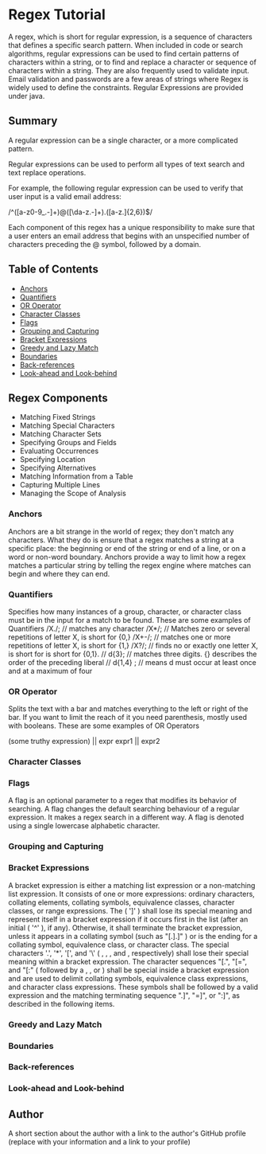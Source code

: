 # Regex Tutorial

A regex, which is short for regular expression, is a sequence of characters that defines a specific search pattern. When included in code or search algorithms, regular expressions can be used to find certain patterns of characters within a string, or to find and replace a character or sequence of characters within a string. They are also frequently used to validate input.
Email validation and passwords are a few areas of strings where Regex is widely used to define the constraints. Regular Expressions are provided under java.



## Summary

A regular expression can be a single character, or a more complicated pattern.

Regular expressions can be used to perform all types of text search and text replace operations.

For example, the following regular expression can be used to verify that user input is a valid email address:

/^([a-z0-9_\.-]+)@([\da-z\.-]+)\.([a-z\.]{2,6})$/

Each component of this regex has a unique responsibility to make sure that a user enters an email address that begins with an unspecified number of characters preceding the @ symbol, followed by a domain.

## Table of Contents

- [Anchors](#anchors)
- [Quantifiers](#quantifiers)
- [OR Operator](#or-operator)
- [Character Classes](#character-classes)
- [Flags](#flags)
- [Grouping and Capturing](#grouping-and-capturing)
- [Bracket Expressions](#bracket-expressions)
- [Greedy and Lazy Match](#greedy-and-lazy-match)
- [Boundaries](#boundaries)
- [Back-references](#back-references)
- [Look-ahead and Look-behind](#look-ahead-and-look-behind)

## Regex Components
* Matching Fixed Strings
* Matching Special Characters
* Matching Character Sets
* Specifying Groups and Fields
* Evaluating Occurrences
* Specifying Location
* Specifying Alternatives
* Matching Information from a Table
* Capturing Multiple Lines
* Managing the Scope of Analysis

### Anchors
Anchors are a bit strange in the world of regex; they don't match any characters. What they do is ensure that a regex matches a string at a specific place: the beginning or end of the string or end of a line, or on a word or non-word boundary.
Anchors provide a way to limit how a regex matches a particular string by telling the regex engine where matches can begin and where they can end.

### Quantifiers
Specifies how many instances of a group, character, or character class must be in the input for a match to be found.
These are some examples of Quantifiers /X./; // matches any character /X*/; // Matches zero or several repetitions of letter X, is short for {0,} /X+-/; // matches one or more repetitions of letter X, is short for {1,} /X?/; // finds no or exactly one letter X, is short for is short for {0,1}. // d{3}; // matches three digits. {} describes the order of the preceding liberal // d{1,4} ; // means d must occur at least once and at a maximum of four

### OR Operator
Splits the text with a bar and matches everything to the left or right of the bar. If you want to limit the reach of it you need parenthesis, mostly used with booleans.
These are some examples of OR Operators

(some truthy expression) || expr expr1 || expr2

### Character Classes

### Flags
A flag is an optional parameter to a regex that modifies its behavior of searching. A flag changes the default searching behaviour of a regular expression. It makes a regex search in a different way. A flag is denoted using a single lowercase alphabetic character.

### Grouping and Capturing

### Bracket Expressions
A bracket expression is either a matching list expression or a non-matching list expression. It consists of one or more expressions: ordinary characters, collating elements, collating symbols, equivalence classes, character classes, or range expressions. The <right-square-bracket> ( ']' ) shall lose its special meaning and represent itself in a bracket expression if it occurs first in the list (after an initial <circumflex> ( '^' ), if any). Otherwise, it shall terminate the bracket expression, unless it appears in a collating symbol (such as "[.].]" ) or is the ending <right-square-bracket> for a collating symbol, equivalence class, or character class. The special characters '.', '*', '[', and '\\' ( <period>, <asterisk>, <left-square-bracket>, and <backslash>, respectively) shall lose their special meaning within a bracket expression.
The character sequences "[.", "[=", and "[:" ( <left-square-bracket> followed by a <period>, <equals-sign>, or <colon>) shall be special inside a bracket expression and are used to delimit collating symbols, equivalence class expressions, and character class expressions. These symbols shall be followed by a valid expression and the matching terminating sequence ".]", "=]", or ":]", as described in the following items.

### Greedy and Lazy Match

### Boundaries

### Back-references

### Look-ahead and Look-behind

## Author

A short section about the author with a link to the author's GitHub profile (replace with your information and a link to your profile)
